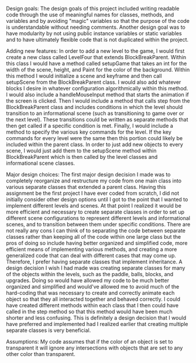 Design goals: The design goals of this project included writing readable code through the use of meaningful names for 
classes, methods, and variables and by avoiding "magic" variables so that the purpose of the code is 
understandable without needing comments. Another design goal was to have modularity by not using public 
instance variables or static variables and to have ultimately flexible code that is not duplicated within 
the project.

Adding new features: In order to add a new level to the game, I would first create a new class called LevelFour that extends 
BlockBreakParent. Within this class I would have a method called setupGame that takes an int for the width 
of the scene, height, and Paint for the color of the background. Within this method I would initialize a scene 
and keyframe and then call setupScene from the BlockBreakParent class. I would also add whatever blocks I desire 
in whatever configuration algorithmically within this method. I would also include a handleMouseInput method 
that starts the animation if the screen is clicked. Then I would include a method that calls step from the 
BlockBreakParent class and includes conditions in which the level should transition to an informational scene 
(such as transitioning to game over or the next level). These transitions could be written as separate methods 
that then get called if a specific condition is met. Finally, I would include a method to specify the various key
 commands for the level. If the key commands for every level were the same then this portion could likely be included 
 within the parent class. In order to just add new objects to every scene, I would just add them to the setupScene method
 within BlockBreakParent which is then called by the level classes and informational scene classes.
 
Major design choices: The first major design decision I made was to completely reorganize and restructure my code from one
main class into various separate classes that extended a parent class. Having this assignment be the first project I have 
ever coded from scratch, I did not initially consider other design options until I got to the point that I wanted to implement
different levels and scenes. At that point I realized it would be more efficient and necessary to create separate classes in
order to set up different scene configurations to represent different levels and informational scenes, and to transition between 
them under specific conditions. There are not really any cons I can think of to separating the code between separate classes rather 
than keeping all of the code within one large class but the pros of doing so include having better organized and simplified code, 
more efficient means of implementing various methods, and creating a more generalized code that can deal with different cases that 
may come up. Therefore, I prefer having separate classes that implement inheritance. A design decision I wish I had made was creating
separate classes for many of the objects within the levels, such as the paddle, balls, blocks, and upgrades. Doing so would have allowed 
my code to be much better organized and simplified and would've allowed me to avoid much of the hard-coding that was necessary to create
and correctly animate each object so that they all interacted together and behaved correctly. I could have created different methods
within each class that I then could have called in the step method so that this method would have been much shorter and less confusing. 
This is definitely a design decision that I would have preferred and implemented had I realized earlier that creating multiple separate 
classes is very beneficial.

 Assumptions: My code assumes that if the color of an object is set to transparent it will ignore any intersections with objects that are
 set to any other color than transparent.  
 